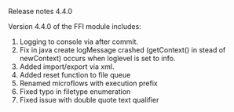 Release notes 4.4.0

Version 4.4.0 of the FFI module includes:
1) Logging to console via after commit.
2) Fix in java create logMessage crashed (getContext() in stead of newContext) occurs when loglevel is set to info.
3) Added import/export via xml.
4) Added reset function to file queue
5) Renamed microflows with execution prefix
6) Fixed typo in filetype enumeration
7) Fixed issue with double quote text qualifier